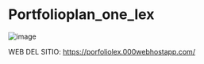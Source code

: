 # Portfolioplan_one_lex 

![image](https://github.com/Alexander-Dheins/Portfolioplan_one_lex/assets/55365356/fbbda9bc-6354-487d-aae5-b89306a89fda)


WEB DEL SITIO: https://porfoliolex.000webhostapp.com/
